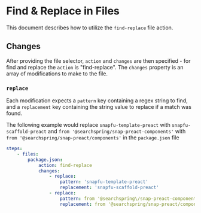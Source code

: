 # Find & Replace in Files
This document describes how to utilize the `find-replace` file action.

## Changes
After providing the file selector, `action` and `changes` are then specified - for find and replace the `action` is "find-replace". The `changes` property is an array of modifications to make to the file. 

### `replace`
Each modification expects a `pattern` key containing a regex string to find, and a `replacement` key containing the string value to replace if a match was found.

The following example would replace `snapfu-template-preact` with `snapfu-scaffold-preact` and `from '@searchspring/snap-preact-components'` with `from '@searchspring/snap-preact/components'` in the `package.json` file

```yaml
steps:
    - files:
        package.json:
            action: find-replace
            changes:
                - replace: 
                    pattern: 'snapfu-template-preact'
                    replacement: 'snapfu-scaffold-preact'
                - replace: 
                    pattern: from '@searchspring\/snap-preact-components'
                    replacement: from '@searchspring/snap-preact/components'
```
